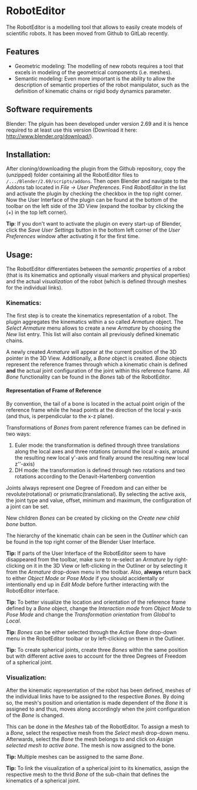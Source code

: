 #  RobotEditor

The RobotEditor is a modelling tool that allows to easily create models of scientific robots.
It has been moved from Github to GitLab recently.

## Features

   * Geometric modeling: The modelling of new robots requires a tool that excels in modeling of the geometrical components (i.e. meshes).
   * Semantic modeling: Even more important is the ability to allow the description of semantic properties of the robot manipulator, such as the definition of kinematic chains or rigid body dynamics parameter.
	
	
## Software requirements

Blender: The plguin has been developed under version 2.69 and it is hence required to at least use this version (Download it here: http://www.blender.org/download/).
	
## Installation:
After cloning/downloading the plugin from the Github repository, copy the (unzipped) folder containing all the RobotEditor files to `/.../Blender/2.69/scripts/addons`. Then open Blender and navigate to the *Addons* tab
located in *File -> User Preferences*. Find *RobotEditor* in the list and activate the plugin by checking the checkbox in the top right corner.
Now the User Interface of the plugin can be found at the bottom of the toolbar on the left side of the 3D View (expand the toolbar by clicking the (+) in the top left corner).


**Tip**: If you don't want to activate the plugin on every start-up of Blender,
click the *Save User Settings* button in the bottom left corner of the *User Preferences* window after activating it for the first time.


## Usage:
The RobotEditor differentiates between the *semantic properties* of a robot (that is its kinematics and optionally visual markers and physical properties) and the actual *visualization* of the robot (which is defined through meshes for the individual links).

### Kinematics:
The first step is to create the kinematics representation of a robot. The plugin aggregates the kinematics within a so called *Armature* object. The *Select Armature* menu allows to create a new *Armature* by choosing the *New* list entry.
This list will also contain all previously defined kinematic chains.

A newly created *Armature* will appear at the current position of the 3D pointer in the 3D View. Additionally, a *Bone* object is created. *Bone* objects represent the reference frames through which a kinematic chain
is defined **and** the actual joint configuration of the joint within this reference frame. All *Bone* functionality can be found in the *Bones* tab
of the RobotEditor.
#### Representation of Frame of Reference
By convention, the tail of a bone is located in the actual point origin of the reference frame while the head points at the direction of the local y-axis (and thus, is perpendicular to the x-z plane).

Transformations of *Bones* from parent reference frames can be defined in two ways:

   1. Euler mode: the transformation is defined through three translations along the local axes and three rotations (around the local x-axis, around the resulting new local y'-axis and finally around the resulting new local z''-axis)
   2. DH mode: the transformation is defined through two rotations and two rotations according to the Denavit-Hartenberg convention 

Joints always represent one Degree of Freedom and can either be revolute(rotational) or prismatic(translational). By selecting the active axis, the joint type and value, offset, minimum and maximum, the configuration of a joint can be set.

New children *Bones* can be created by clicking on the *Create new child bone* button.

The hierarchy of the kinematic chain can be seen in the *Outliner* which can be found in the top right corner of the Blender User Interface.

**Tip:** If parts of the User Interface of the RobotEditor seem to have disappeared from the toolbar, make sure to re-select an *Armature* by right-clicking on it in the 3D View or left-clicking in the Outliner or by selecting it from the *Armature* drop-down menu in the toolbar. Also, **always** return back to either *Object Mode* or *Pose Mode* if you should accidentally or intentionally end up in *Edit Mode* before further interacting with the RobotEditor interface.

**Tip:** To better visualize the location and orientation of the reference frame defined by a *Bone* object, change the *Interaction mode* from *Object Mode* to *Pose Mode* and change the *Transformation orientation* from *Global* to *Local*.

**Tip:** 
*Bones* can be either selected through the *Active Bone* drop-down menu in the RobotEditor toolbar or by left-clicking on them in the Outliner.


**Tip:** To create spherical joints, create three *Bones* within the same position but with different active axes to account for the three Degrees of Freedom of a spherical joint.

### Visualization:
After the kinematic representation of the robot has been defined, meshes of the individual links have to be assigned to the respective *Bones*. By doing so, the mesh's position and orientation is made dependent of the *Bone* it is assigned to and thus, moves along accordingly when the joint configuration of the *Bone* is changed.

This can be done in the *Meshes* tab of the RobotEditor. 
To assign a mesh to a *Bone*, select the respective mesh from the *Select mesh* drop-down menu. Afterwards, select the *Bone* the mesh belongs to and click on *Assign selected mesh to active bone*. The mesh is now assigned to the bone.

**Tip:** Multiple meshes can be assigned to the same *Bone*.

**Tip:** To link the visualization of a spherical joint to its kinematics, assign the respective mesh to the thrid *Bone* of the sub-chain that defines the kinematics of a spherical joint.
